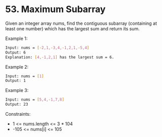 # 53. Maximum Subarray

Given an integer array nums, find the contiguous subarray (containing at least one number) which has the largest sum and return its sum.

Example 1:

```bash
Input: nums = [-2,1,-3,4,-1,2,1,-5,4]
Output: 6
Explanation: [4,-1,2,1] has the largest sum = 6.
```

Example 2:

```bash
Input: nums = [1]
Output: 1
```

Example 3:

```bash
Input: nums = [5,4,-1,7,8]
Output: 23
```

Constraints:

* 1 <= nums.length <= 3 * 104
* -105 <= nums[i] <= 105
